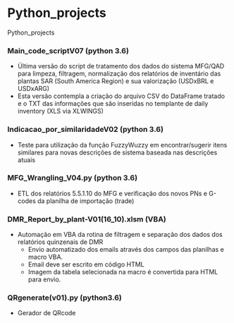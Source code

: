 # Python_projects
Python_projects

### Main_code_scriptV07 (python 3.6)
* Última versão do script de tratamento dos dados do sistema MFG/QAD para limpeza, filtragem, normalização dos relatórios de inventário das plantas SAR (South America Region) e sua valorização (USDxBRL e USDxARG)
* Esta versão contempla a criação do arquivo CSV do DataFrame tratado e o TXT das informações que são inseridas no templante de daily inventory (XLS via XLWINGS)

### Indicacao_por_similaridadeV02 (python 3.6)
* Teste para utilização da função FuzzyWuzzy em encontrar/sugerir itens similares para novas descrições de sistema baseada nas descrições atuais

### MFG_Wrangling_V04.py (python 3.6)
* ETL dos relatórios 5.5.1.10 do MFG e verificação dos novos PNs e G-codes da planilha de importação (trade)

### DMR_Report_by_plant-V01(16_10).xlsm (VBA)
* Automação em VBA da rotina de filtragem e separação dos dados dos relatórios quinzenais de DMR
  - Envio automatizado dos emails através dos campos das planilhas e macro VBA.
  - Email deve ser escrito em código HTML
  - Imagem da tabela selecionada na macro é convertida para HTML para envio.

### QRgenerate(v01).py (python3.6)
* Gerador de QRcode
